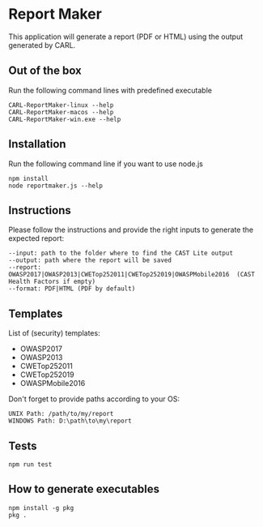 # Report Maker

This application will generate a report (PDF or HTML) using the output generated by CARL.

## Out of the box

Run the following command lines with predefined executable
```
CARL-ReportMaker-linux --help
CARL-ReportMaker-macos --help
CARL-ReportMaker-win.exe --help
```

## Installation

Run the following command line if you want to use node.js

```
npm install
node reportmaker.js --help
```
## Instructions

Please follow the instructions and provide the right inputs to generate the expected report:

```
--input: path to the folder where to find the CAST Lite output
--output: path where the report will be saved
--report: OWASP2017|OWASP2013|CWETop252011|CWETop252019|OWASPMobile2016  (CAST Health Factors if empty)
--format: PDF|HTML (PDF by default)
```
## Templates

List of (security) templates:
  - OWASP2017
  - OWASP2013
  - CWETop252011
  - CWETop252019
  - OWASPMobile2016

Don't forget to provide paths according to your OS:
```
UNIX Path: /path/to/my/report
WINDOWS Path: D:\path\to\my\report
```

## Tests

```
npm run test
```

## How to generate executables

```
npm install -g pkg
pkg .
```
